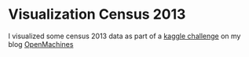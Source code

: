 # Visualization Census 2013

I visualized some census 2013 data as part of a [kaggle challenge](https://www.kaggle.com/c/2013-american-community-survey/scripts)
on my blog [OpenMachines](http://opensourc.es/blog/visualization-census-2013)
